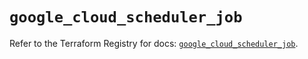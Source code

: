 # `google_cloud_scheduler_job`

Refer to the Terraform Registry for docs: [`google_cloud_scheduler_job`](https://registry.terraform.io/providers/hashicorp/google/6.34.0/docs/resources/cloud_scheduler_job).
